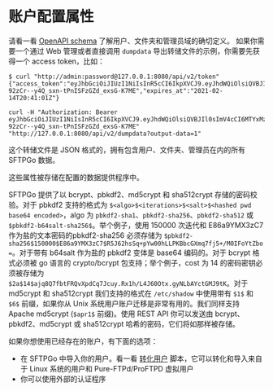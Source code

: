 # 账户配置属性

请看一看 [OpenAPI schema](../openapi/openapi.yaml) 了解用户、文件夹和管理员域的确切定义。
如果你需要一个通过 Web 管理或者直接调用 `dumpdata` 导出转储文件的示例，你需要先获得一个 access token，比如：

```shell
$ curl "http://admin:password@127.0.0.1:8080/api/v2/token"
{"access_token":"eyJhbGciOiJIUzI1NiIsInR5cCI6IkpXVCJ9.eyJhdWQiOlsiQVBJIl0sImV4cCI6MTYxMzMzNTI2MSwianRpIjoiYzBrb2gxZmNkcnBjaHNzMGZwZmciLCJuYmYiOjE2MTMzMzQ2MzEsInBlcm1pc3Npb25zIjpbIioiXSwic3ViIjoiYUJ0SHUwMHNBUmxzZ29yeEtLQ1pZZWVqSTRKVTlXbThHSGNiVWtWVmc1TT0iLCJ1c2VybmFtZSI6ImFkbWluIn0.WiyqvUF-92zCr--y4Q_sxn-tPnISFzGZd_exsG-K7ME","expires_at":"2021-02-14T20:41:01Z"}

curl -H "Authorization: Bearer eyJhbGciOiJIUzI1NiIsInR5cCI6IkpXVCJ9.eyJhdWQiOlsiQVBJIl0sImV4cCI6MTYxMzMzNTI2MSwianRpIjoiYzBrb2gxZmNkcnBjaHNzMGZwZmciLCJuYmYiOjE2MTMzMzQ2MzEsInBlcm1pc3Npb25zIjpbIioiXSwic3ViIjoiYUJ0SHUwMHNBUmxzZ29yeEtLQ1pZZWVqSTRKVTlXbThHSGNiVWtWVmc1TT0iLCJ1c2VybmFtZSI6ImFkbWluIn0.WiyqvUF-92zCr--y4Q_sxn-tPnISFzGZd_exsG-K7ME" "http://127.0.0.1:8080/api/v2/dumpdata?output-data=1"
```

这个转储文件是 JSON 格式的，拥有包含用户、文件夹、管理员在内的所有 SFTPGo 数据。

这些属性被存储在配置的数据提供程序中。

SFTPGo 提供了以 bcrypt、pbkdf2、md5crypt 和 sha512crypt 存储的密码校验。对于 pbkdf2 支持的格式为 `$<algo>$<iterations>$<salt>$<hashed pwd base64 encoded>`，algo 为 `pbkdf2-sha1`、`pbkdf2-sha256`、`pbkdf2-sha512` 或 `$pbkdf2-b64salt-sha256$`。举个例子，使用 150000 次迭代和 E86a9YMX3zC7 作为盐的文本密码的pbkdf2-sha256 必须存储为 `$pbkdf2-sha256$150000$E86a9YMX3zC7$R5J62hsSq+pYw00hLLPKBbcGXmq7fj5+/M0IFoYtZbo=`。对于带有 b64salt 作为盐的 pbkdf2 变体是 base64 编码的。对于 bcrypt 格式必须被 go 语言的 crypto/bcrypt 包支持；举个例子，cost 为 14 的密码密钥必须被存储为 `$2a$14$ajq8Q7fbtFRQvXpdCq7Jcuy.Rx1h/L4J60Otx.gyNLbAYctGMJ9tK`。对于 md5crypt 和 sha512crypt 我们支持的格式在 `/etc/shadow` 中使用带有 `$1$` 和 `$6$` 前缀，如果你从 Unix 系统用户账户迁移是非常有用的。我们同样支持 Apache md5crypt (`$apr1$` 前缀)。使用 REST API 你可以发送由 bcrypt、pbkdf2、md5crypt 或 sha512crypt 哈希的密码，它们将如那样被存储。

如果你想使用已经存在的账户，有下面的选项：

- 在 SFTPGo 中导入你的用户。看一看 [转化用户](.../examples/convertusers) 脚本，它可以转化和导入来自于 Linux 系统的用户和 Pure-FTPd/ProFTPD 虚拟用户
- 你可以使用外部的认证程序
